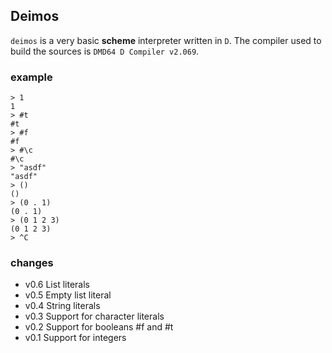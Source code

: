 ## Deimos

`deimos` is a very basic **scheme** interpreter written in `D`. The compiler used to build the sources is `DMD64 D Compiler v2.069`.

### example
    
    > 1
    1
    > #t
    #t
    > #f
    #f
    > #\c
    #\c
    > "asdf"
    "asdf"
    > ()
    ()
    > (0 . 1)
    (0 . 1)
    > (0 1 2 3)
    (0 1 2 3)
    > ^C

### changes

* v0.6   List literals
* v0.5   Empty list literal
* v0.4   String literals
* v0.3   Support for character literals
* v0.2   Support for booleans #f and #t
* v0.1   Support for integers

